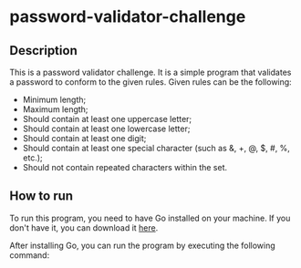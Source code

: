 # password-validator-challenge

## Description

This is a password validator challenge. It is a simple program that validates a password to conform to the given rules.
Given rules can be the following:

- Minimum length;
- Maximum length;
- Should contain at least one uppercase letter;
- Should contain at least one lowercase letter;
- Should contain at least one digit;
- Should contain at least one special character (such as &, +, @, $, #, %, etc.);
- Should not contain repeated characters within the set.

## How to run

To run this program, you need to have Go installed on your machine. If you don't have it, you can download it [here](https://golang.org/dl/).

After installing Go, you can run the program by executing the following command:
